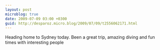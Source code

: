 ```yaml
---
layout: post
microblog: true
date: 2009-07-09 03:00 +0300
guid: http://desparoz.micro.blog/2009/07/09/t2556062171.html
---
```

Heading home to Sydney today. Been a great trip, amazing diving and fun times with interesting people
